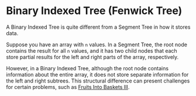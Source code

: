 # Binary Indexed Tree (Fenwick Tree)

A Binary Indexed Tree is quite different from a Segment Tree in how it stores data.

Suppose you have an array with `n` values. In a Segment Tree, the root node contains the result for all `n` values, and it has two child nodes that each store partial results for the left and right parts of the array, respectively.

However, in a Binary Indexed Tree, although the root node contains information about the entire array, it does not store separate information for the left and right subtrees. This structural difference can present challenges for certain problems, such as [Fruits Into Baskets III](https://leetcode.com/problems/fruits-into-baskets-iii/description/).
